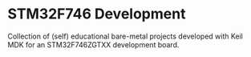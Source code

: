 # STM32F746 Development
 Collection of (self) educational bare-metal projects developed with Keil MDK for an STM32F746ZGTXX development board.
